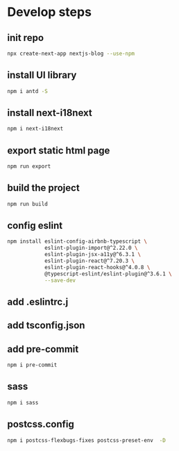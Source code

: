 # Develop steps

## init repo

```sh
npx create-next-app nextjs-blog --use-npm
```

## install UI library

```sh
npm i antd -S
```

## install next-i18next

```sh
npm i next-i18next
```

## export static html page

```sh
npm run export
```

## build the project

```sh
npm run build
```

## config eslint

```sh
npm install eslint-config-airbnb-typescript \
            eslint-plugin-import@^2.22.0 \
            eslint-plugin-jsx-a11y@^6.3.1 \
            eslint-plugin-react@^7.20.3 \
            eslint-plugin-react-hooks@^4.0.8 \
            @typescript-eslint/eslint-plugin@^3.6.1 \
            --save-dev
```

## add .eslintrc.j

## add tsconfig.json

## add pre-commit

```sh
npm i pre-commit
```

## sass

```sh
npm i sass
```

## postcss.config

```sh
npm i postcss-flexbugs-fixes postcss-preset-env  -D
```
